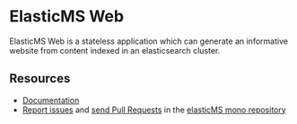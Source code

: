 # ElasticMS Web

ElasticMS Web is a stateless application which can generate an informative website from content indexed in an elasticsearch cluster.

Resources
---------

* [Documentation](https://ems-project.github.io/#/elasticms-web/index)
* [Report issues](https://github.com/ems-project/elasticms/issues) and
  [send Pull Requests](https://github.com/ems-project/elasticms/pulls)
  in the [elasticMS mono repository](https://github.com/ems-project/elasticms)
